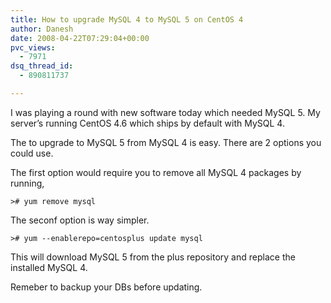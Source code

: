 ```yaml
---
title: How to upgrade MySQL 4 to MySQL 5 on CentOS 4
author: Danesh
date: 2008-04-22T07:29:04+00:00
pvc_views:
  - 7971
dsq_thread_id:
  - 890811737

---
```

I was playing a round with new software today which needed MySQL 5. My server&#8217;s running CentOS 4.6 which ships by default with MySQL 4.

The to upgrade to MySQL 5 from MySQL 4 is easy. There are 2 options you could use.

The first option would require you to remove all MySQL 4 packages by running,

`># yum remove mysql`

The seconf option is way simpler.

`># yum --enablerepo=centosplus update mysql`

This will download MySQL 5 from the plus repository and replace the installed MySQL 4.

Remeber to backup your DBs before updating.